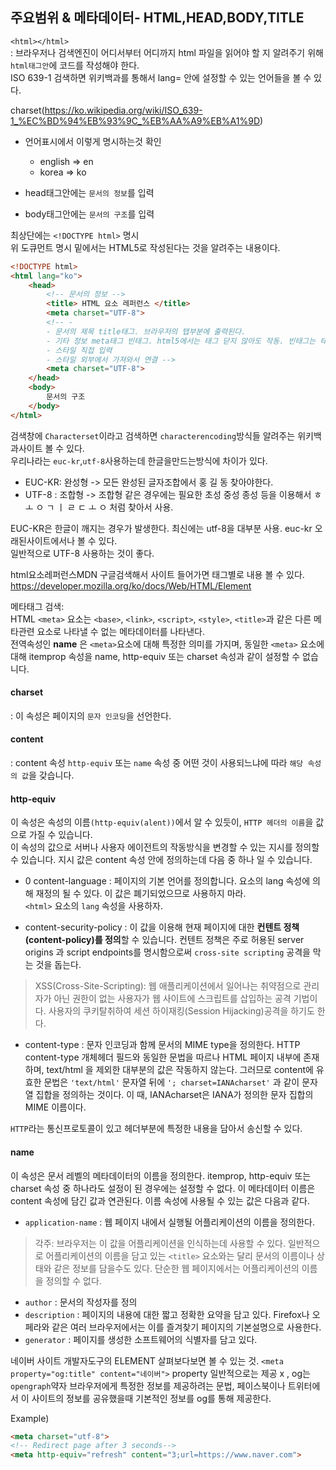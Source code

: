 ## 주요범위 & 메타데이터- HTML,HEAD,BODY,TITLE

```<html></html>``` <br>
: 브라우저나 검색엔진이 어디서부터 어디까지 html 파일을 읽어야 할 지 알려주기 위해 ```html태그안```에 코드를 작성해야 한다.<br>
ISO 639-1 검색하면 위키백과를 통해서 lang= 안에 설정할 수 있는 언어들을 볼 수 있다. 

charset(https://ko.wikipedia.org/wiki/ISO_639-1_%EC%BD%94%EB%93%9C_%EB%AA%A9%EB%A1%9D)

- 언어표시에서 이렇게 명시하는것 확인
    - english => en
    - korea => ko

- head태그안에는 ```문서의 정보```를 입력
- body태그안에는 ```문서의 구조```를 입력

최상단에는 ```<!DOCTYPE html>``` 명시  <br>
위 도큐먼트 명시 밑에서는 HTML5로 작성된다는 것을 알려주는 내용이다.

```html
<!DOCTYPE html>
<html lang="ko">
    <head>
        <!-- 문서의 정보 -->
        <title> HTML 요소 레퍼런스 </title> 
		<meta charset="UTF-8">
        <!-- -
        - 문서의 제목 title태그. 브라우저의 탭부분에 출력된다.
        - 기타 정보 meta태그 빈태그. html5에서는 태그 닫지 않아도 작동. 빈태그는 태그가 속성을 가지지않으면 역할을 충실히 할 수없다. name=, content=, charset= (characterset의약어)등을 사용해서 속성 부여 가능.
        - 스타일 직접 입력
        - 스타일 외부에서 가져와서 연결 -->
        <meta charset="UTF-8">
    </head>
    <body>
        문서의 구조
    </body>
</html>
```

검색창에 ```Characterset```이라고 검색하면 ```characterencoding```방식들 알려주는 위키백과사이트 볼 수 있다.<br>
우리나라는 ```euc-kr```,```utf-8```사용하는데 한글을만드는방식에 차이가 있다.<br>
- EUC-KR: 완성형 -> 모든 완성된 글자조합에서 홍 길 동 찾아야한다.
- UTF-8 : 조합형 -> 조합형 같은 경우에는 필요한 초성 중성 종성 등을 이용해서 ㅎ ㅗ ㅇ ㄱ ㅣ ㄹ ㄷ ㅗ ㅇ 처럼 찾아서 사용.

EUC-KR은 한글이 깨지는 경우가 발생한다. 최신에는 utf-8을 대부분 사용. euc-kr 오래된사이트에서나 볼 수 있다.<br>
일반적으로 UTF-8 사용하는 것이 좋다.

html요소레퍼런스MDN 구글검색해서 사이트 들어가면 태그별로 내용 볼 수 있다.<br>
https://developer.mozilla.org/ko/docs/Web/HTML/Element


메타태그 검색:<br>
HTML ```<meta>``` 요소는 ```<base>```, ```<link>```, ```<script>```, ```<style>```, ```<title>```과 같은 다른 메타관련 요소로 나타낼 수 없는 메타데이터를 나타낸다.<br>
전역속성인 **name** 은 ```<meta>```요소에 대해 특정한 의미를 가지며, 동일한 ```<meta>``` 요소에 대해 itemprop 속성을 name, http-equiv 또는 charset 속성과 같이 설정할 수 없습니다.


#### charset
: 이 속성은 페이지의 ```문자 인코딩```을 선언한다.

#### content
: content 속성 ```http-equiv``` 또는 ```name``` 속성 중 어떤 것이 사용되느냐에 따라 ```해당 속성의 값```을 갖습니다.

#### http-equiv
이 속성은 속성의 이름```(http-equiv(alent))```에서 알 수 있듯이, ```HTTP 헤더의 이름```을 값으로 가질 수 있습니다.<br>
이 속성의 값으로 서버나 사용자 에이전트의 작동방식을 변경할 수 있는 지시를 정의할 수 있습니다. 지시 값은 content 속성 안에 정의하는데 다음 중 하나 일 수 있습니다.
- 0 content-language
: 페이지의 기본 언어를 정의합니다. 요소의 lang 속성에 의해 재정의 될 수 있다. 이 값은 폐기되었으므로 사용하지 마라.<br> ```<html>``` 요소의 ```lang``` 속성을 사용하자.
    
- content-security-policy
: 이 값을 이용해 현재 페이지에 대한 **컨텐트 정책(content-policy)를 정의**할 수 있습니다. 컨텐트 정책은 주로 허용된 server origins 과 script endpoints를 명시함으로써 ```cross-site scripting``` 공격을 막는 것을 돕는다.

> XSS(Cross-Site-Scripting): 웹 애플리케이션에서 일어나는 취약점으로 관리자가 아닌 권한이 없는 사용자가 웹 사이트에 스크립트를 삽입하는 공격 기법이다. 사용자의 쿠키탈취하여 세션 하이재킹(Session Hijacking)공격을 하기도 한다.

- content-type
: 문자 인코딩과 함께 문서의 MIME type을 정의한다. HTTP content-type 개체헤더 필드와 동일한 문법을 따르나 HTML 페이지 내부에 존재하며, text/html 을 제외한 대부분의 값은 작동하지 않는다. 그러므로 content에 유효한 문법은 ```'text/html'``` 문자열 뒤에 ```'; charset=IANAcharset'``` 과 같이 문자열 집합을 정의하는 것이다. 이 때, IANAcharset은 IANA가 정의한 문자 집합의 MIME 이름이다.
        
```HTTP```라는 통신프로토콜이 있고 헤더부분에 특정한 내용을 담아서 송신할 수 있다.

#### name
이 속성은 문서 레벨의 메타데이터의 이름을 정의한다. itemprop, http-equiv 또는 charset 속성 중 하나라도 설정이 된 경우에는 설정할 수 없다.
이 메타데이터 이름은 content 속성에 담긴 값과 연관된다. 이름 속성에 사용될 수 있는 값은 다음과 같다.

- ```application-name```
: 웹 페이지 내에서 실행될 어플리케이션의 이름을 정의한다.

> 각주: 브라우저는 이 값을 어플리케이션을 인식하는데 사용할 수 있다. 일반적으로 어플리케이션의 이름을 담고 있는 ```<title>``` 요소와는 달리 문서의 이름이나 상태와 같은 정보를 담을수도 있다. 단순한 웹 페이지에서는 어플리케이션의 이름을 정의할 수 없다.
        
- ```author``` : 문서의 작성자를 정의
- ```description``` : 페이지의 내용에 대한 짧고 정확한 요약을 담고 있다. Firefox나 오페라와 같은 여러 브라우저에서는 이를 즐겨찾기 페이지의 기본설명으로 사용한다.
- ```generator``` : 페이지를 생성한 소프트웨어의 식별자를 담고 있다.


네이버 사이트 개발자도구의 ELEMENT 살펴보다보면 볼 수 있는 것.
```<meta property="og:title" content="네이버">``` property 일반적으로는 제공 x , og는 ```opengraph```약자 브라우저에게 특정한 정보를 제공하려는 문법, 페이스북이나 트위터에서 이 사이트의 정보를 공유했을때 기본적인 정보를 og를 통해 제공한다.


Example)
```html
<meta charset="utf-8">
<!-- Redirect page after 3 seconds-->
<meta http-equiv="refresh" content="3;url=https://www.naver.com">
```
